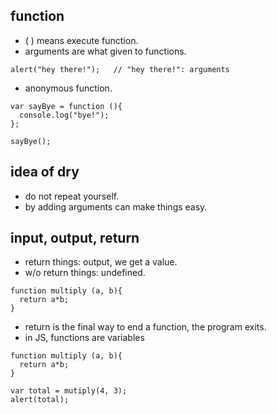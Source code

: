 ## function

- ( ) means execute function.
- arguments are what given to functions.
```
alert("hey there!");   // "hey there!": arguments
```
- anonymous function.
```
var sayBye = function (){
  console.log("bye!");
};

sayBye();
```
## idea of dry
- do not repeat yourself.
- by adding arguments can make things easy.

## input, output, return
- return things: output, we get a value.
- w/o return things: undefined.
```
function multiply (a, b){
  return a*b;
}
```
- return is the final way to end a function, the program exits.
- in JS, functions are variables
```
function multiply (a, b){
  return a*b;
}

var total = mutiply(4, 3);
alert(total);
```
